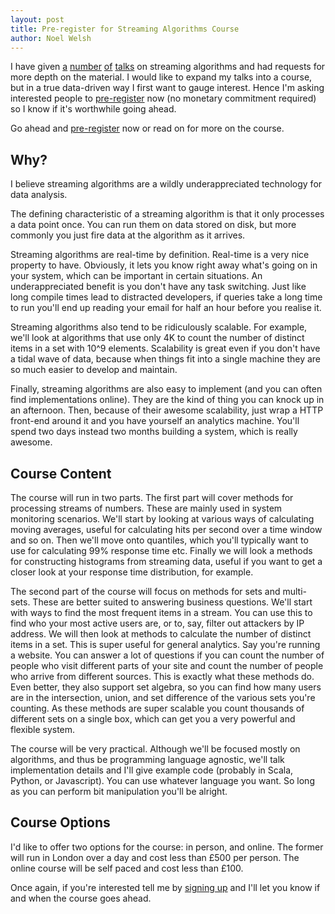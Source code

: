 ```yaml
---
layout: post
title: Pre-register for Streaming Algorithms Course
author: Noel Welsh
---
```


I have given [a](//noelwelsh.com/streaming-algorithms/2012/11/22/streaming-algorithms-scala-exchange-edition) [number](//noelwelsh.com/streaming-algorithms/2012/10/01/strata-slides) [of](//noelwelsh.com/streaming-algorithms/2012/09/14/lsug-slides) [talks](//noelwelsh.com/streaming-algorithms/2012/08/29/lean-data) on streaming algorithms and had requests for more depth on the material. I would like to expand my talks into a course, but in a true data-driven way I first want to gauge interest. Hence I'm asking interested people to [pre-register](https://docs.google.com/forms/d/1ajnHie3QHy13AvOU8ivYVcjG9ERHdq_09QrIFc8BziQ/viewform) now (no monetary commitment required) so I know if it's worthwhile going ahead.

Go ahead and [pre-register](https://docs.google.com/forms/d/1ajnHie3QHy13AvOU8ivYVcjG9ERHdq_09QrIFc8BziQ/viewform) now or read on for more on the course.

<!-- break -->

## Why?

I believe streaming algorithms are a wildly underappreciated technology for data analysis.

The defining characteristic of a streaming algorithm is that it only processes a data point once. You can run them on data stored on disk, but more commonly you just fire data at the algorithm as it arrives.

Streaming algorithms are real-time by definition. Real-time is a very nice property to have. Obviously, it lets you know right away what's going on in your system, which can be important in certain situations. An underappreciated benefit is you don't have any task switching. Just like long compile times lead to distracted developers, if queries take a long time to run you'll end up reading your email for half an hour before you realise it.

Streaming algorithms also tend to be ridiculously scalable. For example, we'll look at algorithms that use only 4K to count the number of distinct items in a set with 10^9 elements. Scalability is great even if you don't have a tidal wave of data, because when things fit into a single machine they are so much easier to develop and maintain.

Finally, streaming algorithms are also easy to implement (and you can often find implementations online). They are the kind of thing you can knock up in an afternoon. Then, because of their awesome scalability, just wrap a HTTP front-end around it and you have yourself an analytics machine. You'll spend two days instead two months building a system, which is really awesome.

## Course Content

The course will run in two parts. The first part will cover methods for processing streams of numbers. These are mainly used in system monitoring scenarios. We'll start by looking at various ways of calculating moving averages, useful for calculating hits per second over a time window and so on. Then we'll move onto quantiles, which you'll typically want to use for calculating 99% response time etc. Finally we will look a methods for constructing histograms from streaming data, useful if you want to get a closer look at your response time distribution, for example.

The second part of the course will focus on methods for sets and multi-sets. These are better suited to answering business questions. We'll start with ways to find the most frequent items in a stream. You can use this to find who your most active users are, or to, say, filter out attackers by IP address. We will then look at methods to calculate the number of distinct items in a set. This is super useful for general analytics. Say you're running a website. You can answer a lot of questions if you can count the number of people who visit different parts of your site and count the number of people who arrive from different sources. This is exactly what these methods do. Even better, they also support set algebra, so you can find how many users are in the intersection, union, and set difference of the various sets you're counting. As these methods are super scalable you count thousands of different sets on a single box, which can get you a very powerful and flexible system.

The course will be very practical. Although we'll be focused mostly on algorithms, and thus be programming language agnostic, we'll talk implementation details and I'll give example code (probably in Scala, Python, or Javascript). You can use whatever language you want. So long as you can perform bit manipulation you'll be alright.

## Course Options

I'd like to offer two options for the course: in person, and online. The former will run in London over a day and cost less than £500 per person. The online course will be self paced and cost less than £100.

Once again, if you're interested tell me by [signing up](https://docs.google.com/forms/d/1ajnHie3QHy13AvOU8ivYVcjG9ERHdq_09QrIFc8BziQ/viewform) and I'll let you know if and when the course goes ahead.
